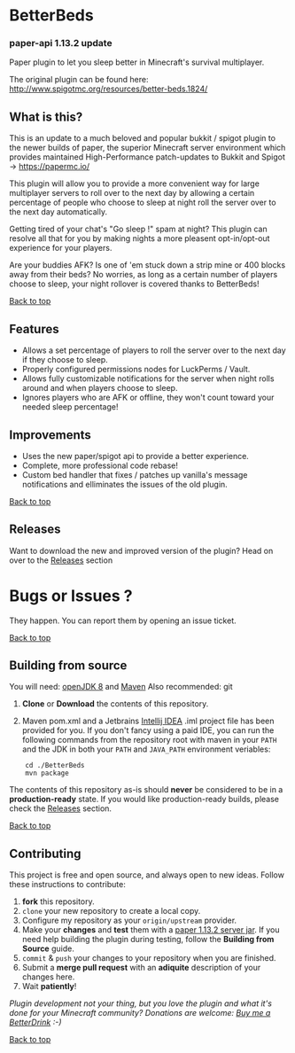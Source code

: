 BetterBeds
==========
### paper-api 1.13.2 update

Paper plugin to let you sleep better in Minecraft's survival multiplayer.

The original plugin can be found here:
http://www.spigotmc.org/resources/better-beds.1824/

## What is this?
This is an update to a much beloved and popular bukkit / spigot plugin to the newer builds of paper, the superior Minecraft server environment which provides maintained High-Performance patch-updates to Bukkit and Spigot -> https://papermc.io/

This plugin will allow you to provide a more convenient way for large multiplayer servers to roll over to the next day by allowing a certain percentage of people who choose to sleep at night roll the server over to the next day automatically.

Getting tired of your chat's "Go sleep !" spam at night? This plugin can resolve all that for you by making nights a more pleasent opt-in/opt-out experience for your players.

Are your buddies AFK? Is one of 'em stuck down a strip mine or 400 blocks away from their beds? No worries, as long as a certain number of players choose to sleep, your night rollover is covered thanks to BetterBeds!

[Back to top](#top)

## Features
- Allows a set percentage of players to roll the server over to the next day if they choose to sleep.
- Properly configured permissions nodes for LuckPerms / Vault.
- Allows fully customizable notifications for the server when night rolls around and when players choose to sleep.
- Ignores players who are AFK or offline, they won't count toward your needed sleep percentage!

## Improvements
- Uses the new paper/spigot api to provide a better experience.
- Complete, more professional code rebase!
- Custom bed handler that fixes / patches up vanilla's message notifications and elliminates the issues of the old plugin.

[Back to top](#top)

## Releases

Want to download the new and improved version of the plugin?  Head on over to the [Releases](https://github.com/loopyd/BetterBeds/releases) section

# Bugs or Issues ?

They happen.  You can report them by opening an issue ticket.

[Back to top](#top)

## Building from source

You will need:  [openJDK 8](https://adoptopenjdk.net/) and [Maven](https://maven.apache.org/)
Also recommended:  git 

1. **Clone** or **Download** the contents of this repository.

2. Maven pom.xml and a Jetbrains [Intellij IDEA](https://www.jetbrains.com/idea/) .iml project file has been provided for you.  If you don't fancy using a paid IDE, you can run the following commands from the repository root with maven in your ``PATH`` and the JDK in both your ``PATH`` and ``JAVA_PATH`` environment veriables:

```
    cd ./BetterBeds
    mvn package
```

The contents of this repository as-is should __never__ be considered to be in a **production-ready** state.  If you would like production-ready builds, please check the [Releases](https://github.com/loopyd/BetterBeds/releases) section.

[Back to top](#top)

## Contributing

This project is free and open source, and always open to new ideas.  Follow these instructions to contribute:

1.  **fork** this repository.
2.  ``clone`` your new repository to create a local copy.
3.  Configure my repository as your ``origin/upstream`` provider.
4.  Make your **changes** and **test** them with a [paper 1.13.2 server jar](https://papermc.io/downloads#Paper-1.13).  If you need help building the plugin during testing, follow the **Building from Source** guide.
5.  ``commit`` & ``push`` your changes to your repository when you are finished.
5.  Submit a **merge pull request** with an **adiquite** description of your changes here.
6.  Wait __patiently__!

*Plugin development not your thing, but you love the plugin and what it's done for your Minecraft community?  Donations are welcome: 
[Buy me a BetterDrink](https://www.paypal.com/paypalme2/snowflowerwolf) :-)*

[Back to top](#top)
